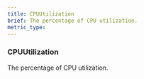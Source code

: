 ```yaml
---
title: CPUUtilization
brief: The percentage of CPU utilization.
metric_type:
---
```

### CPUUtilization

The percentage of CPU utilization.
